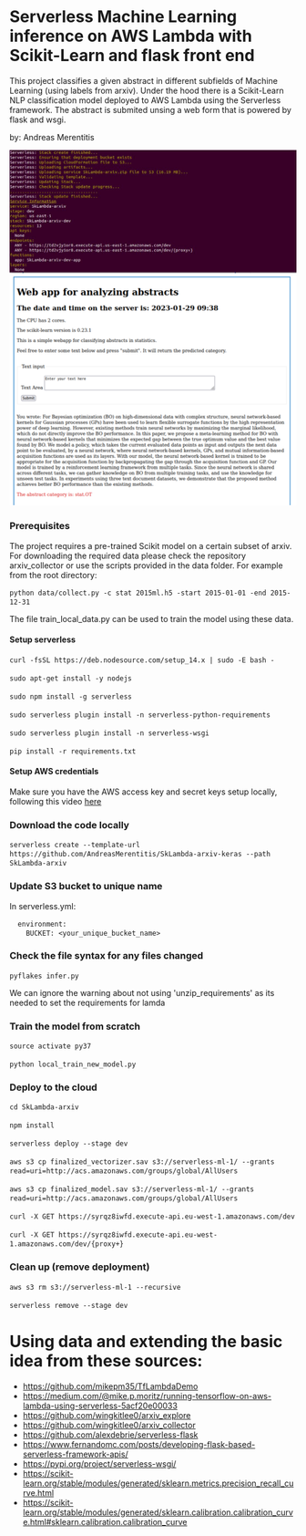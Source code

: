 # Serverless Machine Learning inference on AWS Lambda with Scikit-Learn and flask front end

This project classifies a given abstract in different subfields of Machine Learning (using labels from arxiv). 
Under the hood there is a Scikit-Learn NLP classification model deployed to AWS Lambda using the Serverless framework.
The abstract is submited unsing a web form that is powered by flask and wsgi. 

by: Andreas Merentitis

![relative path 6](/deploy.png?raw=true "deploy.png")
![relative path 1](/infer.png?raw=true "infer.png")


### Prerequisites

The project requires a pre-trained Scikit model on a certain subset of arxiv. 
For downloading the required data please check the repository arxiv_collector
or use the scripts provided in the data folder. For example from the root 
directory:

```
python data/collect.py -c stat 2015ml.h5 -start 2015-01-01 -end 2015-12-31
```

The file train_local_data.py can be used to train the model using these data.


#### Setup serverless

```  
curl -fsSL https://deb.nodesource.com/setup_14.x | sudo -E bash -

sudo apt-get install -y nodejs

sudo npm install -g serverless

sudo serverless plugin install -n serverless-python-requirements

sudo serverless plugin install -n serverless-wsgi

pip install -r requirements.txt

```
#### Setup AWS credentials

Make sure you have the AWS access key and secret keys setup locally, following this video [here](https://www.youtube.com/watch?v=KngM5bfpttA)

### Download the code locally

```  
serverless create --template-url https://github.com/AndreasMerentitis/SkLambda-arxiv-keras --path SkLambda-arxiv
```

### Update S3 bucket to unique name
In serverless.yml:
```  
  environment:
    BUCKET: <your_unique_bucket_name> 
```

### Check the file syntax for any files changed 
```
pyflakes infer.py

```
We can ignore the warning about not using 'unzip_requirements' as its needed to set the requirements for lamda 

### Train the model from scratch

```
source activate py37

python local_train_new_model.py 

```


### Deploy to the cloud  


```
cd SkLambda-arxiv

npm install

serverless deploy --stage dev

aws s3 cp finalized_vectorizer.sav s3://serverless-ml-1/ --grants read=uri=http://acs.amazonaws.com/groups/global/AllUsers

aws s3 cp finalized_model.sav s3://serverless-ml-1/ --grants read=uri=http://acs.amazonaws.com/groups/global/AllUsers

curl -X GET https://syrqz8iwfd.execute-api.eu-west-1.amazonaws.com/dev

curl -X GET https://syrqz8iwfd.execute-api.eu-west-1.amazonaws.com/dev/{proxy+}

```

### Clean up (remove deployment) 


```
aws s3 rm s3://serverless-ml-1 --recursive

serverless remove --stage dev 
```

# Using data and extending the basic idea from these sources:
* https://github.com/mikepm35/TfLambdaDemo
* https://medium.com/@mike.p.moritz/running-tensorflow-on-aws-lambda-using-serverless-5acf20e00033
* https://github.com/wingkitlee0/arxiv_explore
* https://github.com/wingkitlee0/arxiv_collector
* https://github.com/alexdebrie/serverless-flask
* https://www.fernandomc.com/posts/developing-flask-based-serverless-framework-apis/
* https://pypi.org/project/serverless-wsgi/
* https://scikit-learn.org/stable/modules/generated/sklearn.metrics.precision_recall_curve.html
* https://scikit-learn.org/stable/modules/generated/sklearn.calibration.calibration_curve.html#sklearn.calibration.calibration_curve









